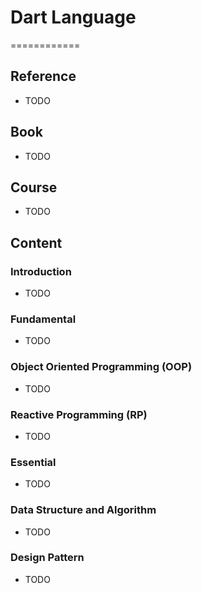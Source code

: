 # Dart Language
============


## Reference

* TODO


## Book

* TODO


## Course

* TODO


## Content

### Introduction

* TODO


### Fundamental

* TODO


### Object Oriented Programming (OOP)

* TODO


### Reactive Programming (RP)

* TODO


### Essential

* TODO


### Data Structure and Algorithm

* TODO


### Design Pattern

* TODO

